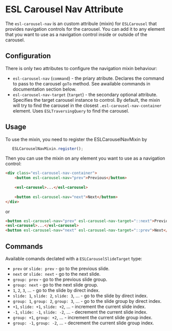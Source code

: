 # ESL Carousel Nav Attribute

<a name="intro"></a>

The `esl-carousel-nav` is an custom attribule (mixin) for `ESLCarousel` that provides navigation controls for the carousel.
You can add it to any element that you want to use as a navigation control inside or outside of the carousel.

## Configuration

There is only two attributes to configure the navigation mixin behaviour:

- `esl-carousel-nav` (`command`) - the priary atribute. Declares the command to pass to the carousel `goTo` method.
  See awailable commands in documentation section below.
- `esl-carousel-nav-target` (`target`) - the secondary optional attribute. Specifies the target carousel instance to control.
  By default, the mixin will try to find the carousel in the closest `.esl-carousel-nav-container` element. 
  Uses `ESLTraversingQuery` to find the carousel.

## Usage
To use the mixin, you need to register the ESLCarouselNavMixin by 
```javascript
   ESLCarouselNavMixin.register();
```

Then you can use the mixin on any element you want to use as a navigation control:
```html
<div class="esl-carousel-nav-container">
    <button esl-carousel-nav="prev">Previous</button>
    
    <esl-carousel>...</esl-carousel>
    
    <button esl-carousel-nav="next">Next</button>
</div>
```
or
```html
<button esl-carousel-nav="prev" esl-carousel-nav-target="::next">Previous</button>
<esl-carousel>...</esl-carousel>    
<button esl-carousel-nav="next" esl-carousel-nav-target="::prev">Next</button>
```

## Commands

Available comands declated with a `ESLCarouselSlideTarget` type:

- `prev` or `slide: prev` - go to the previous slide.
- `next` or `slide: next` - go to the next slide.
- `group: prev` - go to the previous slide group.
- `group: next` - go to the next slide group.
- `1`, `2`, `3`, ... - go to the slide by direct index.
- `slide: 1`, `slide: 2`, `slide: 3`, ... - go to the slide by direct index.
- `group: 1`, `group: 2`, `group: 3`, ... - go to the slide group by direct index.
- `+1`, `slide: +1`, `slide: +2`, ... - increment the current slide index.
- `-1`, `slide: -1`, `slide: -2`, ... - decrement the current slide index.
- `group: +1`, `group: +2`, ... - increment the current slide group index.
- `group: -1`, `group: -2`, ... - decrement the current slide group index.
